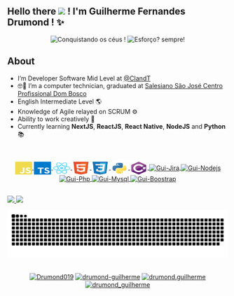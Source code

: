 ##  Hello there  <img src="https://github.com/souvikguria98/souvikguria98/blob/master/Hi.gif" width="25">  ! I'm Guilherme Fernandes Drumond ! ✨ 
    
<p align="center">
  <img alt="Conquistando os céus !" height="200em" src="https://giffiles.alphacoders.com/103/103147.gif">  
  <img alt="Esforço? sempre!" height="200em" src="https://sm.ign.com/ign_pt/screenshot/default/tanjiro-a-treinar_hnt6.gif">
</p>
  
## About
- I’m Developer Software Mid Level at <a target="_blank" href="https://www.ciandt.com">@CIandT</a> </br>
- 🤓🏫 I’m a computer technician, graduated at <a target="_blank" href="http://www.essj.com.br/cpdb/"> Salesiano São José Centro Profissional Dom Bosco</a>
- English Intermediate Level 🌎
- Knowledge of Agile relayed on SCRUM ⚙
- Ability to work creatively 🧠
- Currently learning **NextJS**, **ReactJS**, **React Native**, **NodeJS** and **Python** 📚
<br>

<div style="display: inline_block" align="center"><br>
  <a href="https://github.com/gui-drumond">
  <img align="center" alt="Gui-Js" height="30" width="40" src="https://raw.githubusercontent.com/devicons/devicon/master/icons/javascript/javascript-plain.svg">
  <img align="center" alt="Gui-Ts" height="30" width="40" src="https://raw.githubusercontent.com/devicons/devicon/master/icons/typescript/typescript-plain.svg">
  <img align="center" alt="Gui-React" height="30" width="40" src="https://raw.githubusercontent.com/devicons/devicon/master/icons/react/react-original.svg">
  <img align="center" alt="Gui-HTML" height="30" width="40" src="https://raw.githubusercontent.com/devicons/devicon/master/icons/html5/html5-original.svg">
  <img align="center" alt="Gui-CSS" height="30" width="40" src="https://raw.githubusercontent.com/devicons/devicon/master/icons/css3/css3-original.svg">
  <img align="center" alt="Gui-Python" height="30" width="40" src="https://raw.githubusercontent.com/devicons/devicon/master/icons/python/python-original.svg">
  <img align="center" alt="Gui-Csharp" height="30" width="40" src="https://raw.githubusercontent.com/devicons/devicon/master/icons/csharp/csharp-original.svg">
  <img align="center" alt="Gui-Jira" height="30" width="40" src="https://cdn.jsdelivr.net/gh/devicons/devicon/icons/jira/jira-original.svg">  
  <img align="center" alt="Gui-Nodejs" height="30" width="40" src="https://cdn.jsdelivr.net/gh/devicons/devicon/icons/nodejs/nodejs-original.svg">
  <img align="center" alt="Gui-Php" height="30" width="40" src="https://cdn.jsdelivr.net/gh/devicons/devicon/icons/php/php-plain.svg">
  <img align="center" alt="Gui-Mysql" height="30" width="40" src="https://cdn.jsdelivr.net/gh/devicons/devicon/icons/mysql/mysql-original-wordmark.svg">
  <img align="center" alt="Gui-Boostrap" height="30" width="40" src="https://cdn.jsdelivr.net/gh/devicons/devicon/icons/bootstrap/bootstrap-plain-wordmark.svg">
    
</div>

##

<div>
 <img height="180em" src="https://github-readme-stats.vercel.app/api?username=gui-drumond&show_icons=true&theme=dracula&include_all_commits=true&count_private=true"/>
 <img height="180em" src="https://github-readme-stats.vercel.app/api/top-langs/?username=gui-drumond&layout=compact&langs_count=7&theme=dracula"/>
</div>

![Snake animation](https://github.com/gui-drumond/gui-drumond/blob/output/github-contribution-grid-snake.svg)

##

<div align="center">
 
  <p align="center">
    <a href="https://twitter.com/drumond019" target="blank"><img align="center" src="https://cdn.jsdelivr.net/npm/simple-icons@3.0.1/icons/twitter.svg"                  alt="Drumond019" height="20" width="20" /></a>
    <a href="https://linkedin.com/in/drumond-guilherme" target="blank"><img align="center" src="https://cdn.jsdelivr.net/npm/simple-icons@3.0.1/icons/linkedin.svg"      alt="drumond-guilherme" height="20" width="20" /></a>
    <a href="https://fb.com/drumond.guilherme" target="blank"><img align="center" src="https://cdn.jsdelivr.net/npm/simple-icons@3.0.1/icons/facebook.svg"                alt="drumond.guilherme" height="20" width="20" /></a>
    <a href="https://instagram.com/drumond_guilherme" target="blank"><img align="center" src="https://cdn.jsdelivr.net/npm/simple-icons@3.0.1/icons/instagram.svg"        alt="drumond_guilherme" height="20" width="20" /></a>
  </p>
<div>
